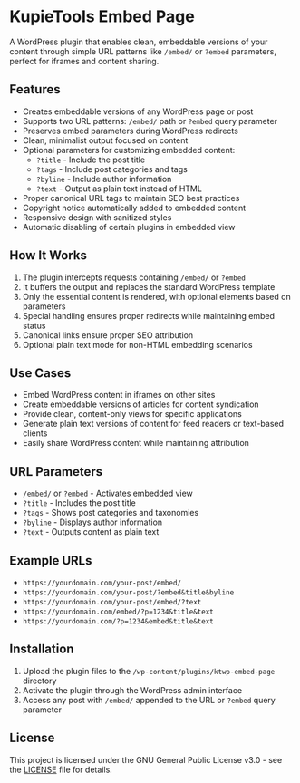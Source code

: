 # KupieTools Embed Page

A WordPress plugin that enables clean, embeddable versions of your content through simple URL patterns like `/embed/` or `?embed` parameters, perfect for iframes and content sharing.

## Features

- Creates embeddable versions of any WordPress page or post
- Supports two URL patterns: `/embed/` path or `?embed` query parameter
- Preserves embed parameters during WordPress redirects
- Clean, minimalist output focused on content
- Optional parameters for customizing embedded content:
  - `?title` - Include the post title
  - `?tags` - Include post categories and tags
  - `?byline` - Include author information
  - `?text` - Output as plain text instead of HTML
- Proper canonical URL tags to maintain SEO best practices
- Copyright notice automatically added to embedded content
- Responsive design with sanitized styles
- Automatic disabling of certain plugins in embedded view

## How It Works

1. The plugin intercepts requests containing `/embed/` or `?embed`
2. It buffers the output and replaces the standard WordPress template
3. Only the essential content is rendered, with optional elements based on parameters
4. Special handling ensures proper redirects while maintaining embed status
5. Canonical links ensure proper SEO attribution
6. Optional plain text mode for non-HTML embedding scenarios

## Use Cases

- Embed WordPress content in iframes on other sites
- Create embeddable versions of articles for content syndication
- Provide clean, content-only views for specific applications
- Generate plain text versions of content for feed readers or text-based clients
- Easily share WordPress content while maintaining attribution

## URL Parameters

- `/embed/` or `?embed` - Activates embedded view
- `?title` - Includes the post title
- `?tags` - Shows post categories and taxonomies
- `?byline` - Displays author information
- `?text` - Outputs content as plain text

## Example URLs

- `https://yourdomain.com/your-post/embed/`
- `https://yourdomain.com/your-post/?embed&title&byline`
- `https://yourdomain.com/your-post/embed/?text`
- `https://yourdomain.com/embed/?p=1234&title&text`
- `https://yourdomain.com/?p=1234&embed&title&text`

## Installation

1. Upload the plugin files to the `/wp-content/plugins/ktwp-embed-page` directory
2. Activate the plugin through the WordPress admin interface
3. Access any post with `/embed/` appended to the URL or `?embed` query parameter

## License

This project is licensed under the GNU General Public License v3.0 - see the [LICENSE](LICENSE) file for details.
